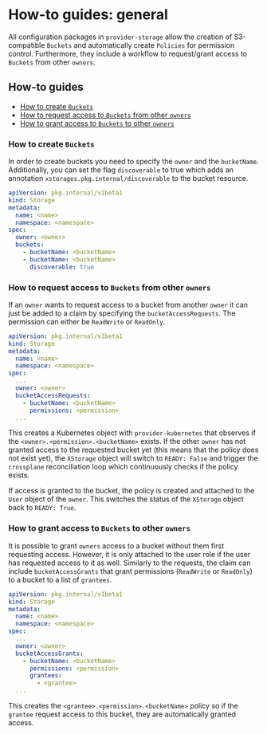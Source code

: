 # How-to guides: general

All configuration packages in `provider-storage` allow the creation of S3-compatible `Buckets` and automatically create `Policies` for permission control. Furthermore, they include a workflow to request/grant access to `Buckets` from other `owners`.

## How-to guides

- [How to create `Buckets`](#how-to-create-buckets)
- [How to request access to `Buckets` from other `owners`](#how-to-request-access-to-buckets-from-other-owners)
- [How to grant access to `Buckets` to other `owners`](#how-to-grant-access-to-buckets-to-other-owners)

### How to create `Buckets`

In order to create buckets you need to specify the `owner` and the `bucketName`. Additionally, you can set the flag `discoverable` to true which adds an annotation `xstorages.pkg.internal/discoverable` to the bucket resource.

```yaml
apiVersion: pkg.internal/v1beta1
kind: Storage
metadata:
  name: <name>
  namespace: <namespace>
spec:
  owner: <owner>
  buckets:
    - bucketName: <bucketName>
    - bucketName: <bucketName>
      discoverable: true
```

### How to request access to `Buckets` from other `owners`

If an `owner` wants to request access to a bucket from another `owner` it can just be added to a claim by specifying the `bucketAccessRequests`. The permission can either be `ReadWrite` or `ReadOnly`.

```yaml
apiVersion: pkg.internal/v1beta1
kind: Storage
metadata:
  name: <name>
  namespace: <namespace>
spec:
  ...
  owner: <owner>
  bucketAccessRequests:
    - bucketName: <bucketName>
      permissions: <permission>
  ...
```

This creates a Kubernetes object with `provider-kubernetes` that observes if the `<owner>.<permission>.<bucketName>` exists. If the other `owner` has not granted access to the requested bucket yet (this means that the policy does not exist yet), the `XStorage` object will switch to `READY: False` and trigger the `crossplane` reconciliation loop which continuously checks if the policy exists.

If access is granted to the bucket, the policy is created and attached to the `User` object of the `owner`. This switches the status of the `XStorage` object back to `READY: True`.

### How to grant access to `Buckets` to other `owners`

It is possible to grant `owners` access to a bucket without them first requesting access. However, it is only attached to the user role if the user has requested access to it as well. Similarly to the requests, the claim can include `bucketAccessGrants` that grant permissions (`ReadWrite` or `ReadOnly`) to a bucket to a list of `grantees`.

```yaml
apiVersion: pkg.internal/v1beta1
kind: Storage
metadata:
  name: <name>
  namespace: <namespace>
spec:
  ...
  owner: <owner>
  bucketAccessGrants:
    - bucketName: <bucketName>
      permissions: <permission>
      grantees:
        - <grantee>
  ...
```

This creates the `<grantee>.<permission>.<bucketName>` policy so if the `grantee` request access to this bucket, they are automatically granted access.
